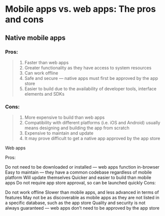 # Mobile apps vs. web apps: The pros and cons

## Native mobile apps

### Pros:

> 1. Faster than web apps
> 2. Greater functionality as they have access to system resources
> 3. Can work offline
> 4. Safe and secure — native apps must first be approved by the app store
> 5. Easier to build due to the availability of developer tools, interface 
elements and SDKs

### Cons:

> 1. More expensive to build than web apps
> 1. Compatibility with different platforms (i.e. iOS and Android) usually means designing and building the app from scratch
> 1. Expensive to maintain and update
> 1. It may prove difficult to get a native app approved by the app store

Web apps

Pros:

Do not need to be downloaded or installed — web apps function in-browser
Easy to maintain — they have a common codebase regardless of mobile platform
Will update themselves
Quicker and easier to build than mobile apps
Do not require app store approval, so can be launched quickly
Cons:

Do not work offline
Slower than mobile apps, and less advanced in terms of features
May not be as discoverable as mobile apps as they are not listed in a specific database, such as the app store
Quality and security is not always guaranteed — web apps don’t need to be approved by the app store
